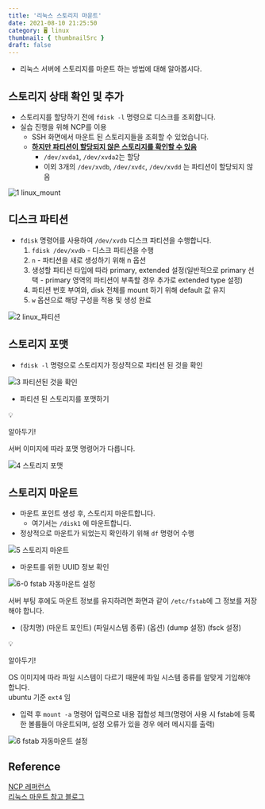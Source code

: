 ```yaml
---
title: '리눅스 스토리지 마운트'
date: 2021-08-10 21:25:50
category: 🖥️ linux
thumbnail: { thumbnailSrc }
draft: false
---
```


- 리눅스 서버에 스토리지를 마운트 하는 방법에 대해 알아봅시다.

## 스토리지 상태 확인 및 추가

- 스토리지를 할당하기 전에 `fdisk -l` 명령으로 디스크를 조회합니다.
- 실습 진행을 위해 NCP를 이용
  - SSH 화면에서 마운트 된 스토리지들을 조회할 수 있었습니다.
  - **<u>하지만 파티션이 할당되지 않은 스토리지를 확인할 수 있음</u>**
    - `/dev/xvda1`, `/dev/xvda2`는 할당
    - 이외 3개의 `/dev/xvdb`, `/dev/xvdc`, `/dev/xvdd` 는 파티션이 할당되지 않음

![1  linux_mount](https://user-images.githubusercontent.com/66216102/128892046-8c2720a1-949d-4b14-baea-011cf3cc5002.JPG)

## 디스크 파티션

- `fdisk` 명령어를 사용하여 `/dev/xvdb` 디스크 파티션을 수행합니다.
  1. `fdisk /dev/xvdb` - 디스크 파티션을 수행
  2. `n` - 파티션을 새로 생성하기 위해 n 옵션
  3. 생성할 파티션 타입에 따라 primary, extended 설정(일반적으로 primary 선택 - primary 영역의 파티션이 부족할 경우 추가로 extended type 설정)
  4. 파티션 번호 부여와, disk 전체를 mount 하기 위해 default 값 유지
  5. `w` 옵션으로 해당 구성을 적용 및 생성 완료

![2  linux_파티션](https://user-images.githubusercontent.com/66216102/128892056-15a36247-489f-4c7b-aaef-72457429e7f6.JPG)

## 스토리지 포맷

- `fdisk -l` 명령으로 스토리지가 정상적으로 파티션 된 것을 확인

![3  파티션된 것을 확인](https://user-images.githubusercontent.com/66216102/128892058-093280c8-c66e-41ff-a714-6a2cf0ed2922.JPG)

- 파티션 된 스토리지를 포맷하기

<div class="quote-block">
<div class="quote-block__emoji">💡</div>
<div class="quote-block__content" markdown=1>

알아두기!

서버 이미지에 따라 포맷 명령어가 다릅니다.

</div>
</div>

![4  스토리지 포맷](https://user-images.githubusercontent.com/66216102/128892060-835519f6-8b99-4fd8-9e7e-d75d2a1c07a7.JPG)

## 스토리지 마운트

- 마운트 포인트 생성 후, 스토리지 마운트합니다.
  - 여기서는 `/disk1` 에 마운트합니다.
- 정상적으로 마운트가 되었는지 확인하기 위해 `df` 명령어 수행

![5  스토리지 마운트](https://user-images.githubusercontent.com/66216102/128892061-4c226a1f-058b-4b98-b1d5-c371990367a6.JPG)

- 마운트를 위한 UUID 정보 확인

![6-0  fstab 자동마운트 설정](https://user-images.githubusercontent.com/66216102/128892066-df5e677d-f798-4fb2-ba8b-d4b8aa9f8cde.JPG)

서버 부팅 후에도 마운트 정보를 유지하려면 화면과 같이 `/etc/fstab`에 그 정보를 저장해야 합니다.

- (장치명) (마운트 포인트) (파일시스템 종류) (옵션) (dump 설정) (fsck 설정)

<div class="quote-block">
<div class="quote-block__emoji">💡</div>
<div class="quote-block__content" markdown=1>

알아두기!

OS 이미지에 따라 파일 시스템이 다르기 때문에 파일 시스템 종류를 알맞게 기입해야 합니다.  
ubuntu 기준 `ext4` 임

</div>
</div>

- 입력 후 `mount -a` 명령어 입력으로 내용 접합성 체크(명령어 사용 시 fstab에 등록한 볼륨들이 마운트되며, 설정 오류가 있을 경우 에러 메시지를 출력)

![6  fstab 자동마운트 설정](https://user-images.githubusercontent.com/66216102/128892062-bb6adb3e-3a72-4c91-ab67-8b14acea6dc3.JPG)

## Reference

[NCP 레퍼런스](https://guide.ncloud-docs.com/docs/ko/compute-compute-4-1-v2#%EC%8A%A4%ED%86%A0%EB%A6%AC%EC%A7%80-%EC%B6%94%EA%B0%80%ED%95%98%EA%B8%B0)  
[리눅스 마운트 참고 블로그](https://blog.soobinpark.com/132)
